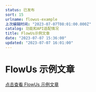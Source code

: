 ```yaml
---
status: 已发布
sort: 15
urlname: flowus-example
上次编辑时间: "2023-07-07T08:01:00.000Z"
catalog: 功能和API适配情况
title: FlowUs示例文章
date: "2023-07-07 15:36:00"
updated: "2023-07-07 16:01:00"
---
```


# FlowUs 示例文章

[点击查看 FlowUs 示例文章](/flowus/flowus-example)
